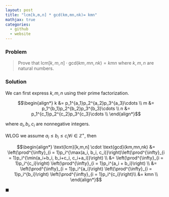 ```yaml
---
layout: post
title: "lcm[k,m,n] * gcd(km,mn,nk)= kmn"
mathjax: true
categories:
  - github
  - website
---
```


### Problem
> Prove that $\text{lcm}[k,m,n] \cdot \text{gcd}(km,mn,nk)= kmn$ where $k,m,n$ are natural numbers.

### Solution
We can first express $k, m, n$ using their prime factorization.
<!--more-->
$$\begin{align*}
k &= p_1^{a_1}p_2^{a_2}p_3^{a_3}\cdots \\
m &= p_1^{b_1}p_2^{b_2}p_3^{b_3}\cdots \\
n &= p_1^{c_1}p_2^{c_2}p_3^{c_3}\cdots \\
\end{align*}$$

where $a_i, b_i, c_i$ are nonnegative integers.

WLOG we assume $a_i \le b_i \le c_i \forall i \in \mathbb{Z^+}$, then

$$\begin{align*}
\text{lcm}[k,m,n] \cdot \text{gcd}(km,mn,nk) &= \left(\prod^{\infty}_{i = 1}p_i^{\max(a_i, b_i, c_i)}\right)\left(\prod^{\infty}_{i = 1}p_i^{\min(a_i+b_i, b_i+c_i, c_i+a_i)}\right) \\
&= \left(\prod^{\infty}_{i = 1}p_i^{c_i}\right) \left(\prod^{\infty}_{i = 1}p_i^{a_i + b_i}\right) \\
&= \left(\prod^{\infty}_{i = 1}p_i^{a_i}\right) \left(\prod^{\infty}_{i = 1}p_i^{b_i}\right) \left(\prod^{\infty}_{i = 1}p_i^{c_i}\right)\\
&= kmn \\
\end{align*}$$

$\blacksquare$
